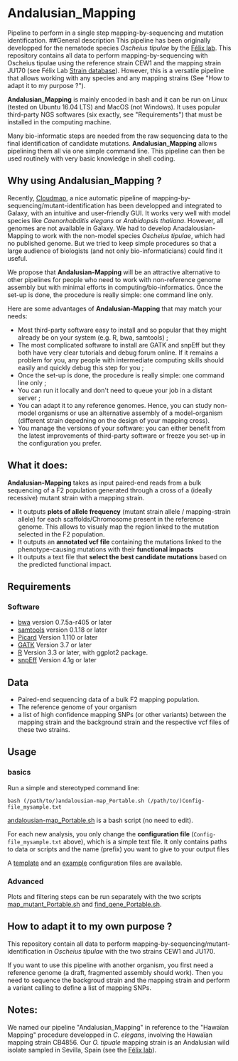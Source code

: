 # Andalusian_Mapping
Pipeline to perform in a single step mapping-by-sequencing and mutation identification.
##General description
This pipeline has been originally developped for the nematode species *Oscheius tipulae* by the [Félix lab](http://www.ibens.ens.fr/?rubrique29).
This repository contains all data to perform mapping-by-sequencing with Oscheius tipulae using the reference strain CEW1 and the mapping strain JU170 (see Félix Lab [Strain database](http://www.justbio.com/worms/index.php)).
However, this is a versatile pipeline that allows working with any species and any mapping strains (See "How to adapt it to my purpose ?"). 

**Andalusian_Mapping** is mainly encoded in bash and it can be run on Linux (tested on Ubuntu 16.04 LTS) and MacOS (not Windows). It uses popular third-party NGS softwares (six exactly, see "Requirements") that must be installed in the computing machine.

Many bio-informatic steps are needed from the raw sequencing data to the final identification of candidate mutations. **Andalusian_Mapping** allows pipelining them all via one simple command line. This pipeline can then be used routinely with very basic knowledge in shell coding.

## Why using **Andalusian_Mapping** ?
Recently, [Cloudmap](https://usegalaxy.org/u/gm2123/p/cloudmap), a nice automatic pipeline of mapping-by-sequencing/mutant-identification has been developped and integrated to Galaxy, with an intuitive and user-friendly GUI. It works very well with model species like *Caenorhabditis elegans* or *Arabidopsis thaliana*.
However, all genomes are not available in Galaxy. We had to develop Anadalousian-Mapping to work with the non-model species *Oscheius tipulae*, which had no published genome. But we tried to keep simple procedures so that a large audience of biologists (and not only bio-informaticians) could find it useful. 

We propose that **Andalusian-Mapping** will be an attractive alternative to other pipelines for people who need to work with non-reference genome assembly but with minimal efforts in computing/bio-informatics. Once the set-up is done, the procedure is really simple: one command line only.

Here are some advantages of **Andalusian-Mapping** that may match your needs:
- Most third-party software easy to install and so popular that they might already be on your system (e.g. R, bwa, samtools) ;
- The most complicated software to install are GATK and snpEff but they both have very clear tutorials and debug forum online. If it remains a problem for you, any people with intermediate computing skills should easily and quickly debug this step for you ;
- Once the set-up is done, the procedure is really simple: one command line only ;
- You can run it locally and don't need to queue your job in a distant server ;
- You can adapt it to any reference genomes. Hence, you can study non-model organisms or use an alternative assembly of a model-organism (different strain depedning on the design of your mapping cross).
- You manage the versions of your software: you can either benefit from the latest improvements of third-party software or freeze you set-up in the configuration you prefer.

## What it does:
**Andalusian-Mapping** takes as input paired-end reads from a bulk sequencing of a F2 population generated through a cross of a (ideally recessive) mutant strain with a mapping strain.
- It outputs **plots of allele frequency** (mutant strain allele / mapping-strain allele) for each scaffolds/Chromosome present in the reference genome. This allows to visualy map the region linked to the mutation selected in the F2 population.
- It outputs an **annotated vcf file** containing the mutations linked to the phenotype-causing mutations with their **functional impacts**
- It outputs a text file that **select the best candidate mutations** based on the predicted functional impact.

## Requirements
### Software
* [bwa](http://bio-bwa.sourceforge.net/) version 0.7.5a-r405 or later
* [samtools](http://samtools.sourceforge.net/) version 0.1.18  or later
* [Picard](https://broadinstitute.github.io/picard/) Version 1.110  or later
* [GATK](https://software.broadinstitute.org/gatk/) Version 3.7  or later
* [R](https://www.r-project.org/) Version 3.3  or later, with ggplot2 package.
* [snpEff](http://snpeff.sourceforge.net/) Version 4.1g or later

## Data
* Paired-end sequencing data of a bulk F2 mapping population. 
* The reference genome of your organism
* a list of high confidence mapping SNPs (or other variants) between the mapping strain and the background strain and the respective vcf files of these two strains.

## Usage
### basics
Run a simple and stereotyped command line: 

```
bash (/path/to/)andalousian-map_Portable.sh (/path/to/)Config-file_mysample.txt
```

[andalousian-map_Portable.sh](/scripts/andalousian-map_Portable.sh) is a bash script (no need to edit).

For each new analysis, you only change the **configuration file** (`Config-file_mysample.txt` above), which is a simple text file. It only contains paths to data or scripts and the name (prefix) you want to give to your output files 

A [template](/Config-file_Portable_TEMPLATE.txt) and an [example](/Config-file_Portable_MyLinux.txt) configuration files are available. 

### Advanced
Plots and filtering steps can be run separately with the two scripts [map_mutant_Portable.sh](/scripts/map_mutant_Portable.sh) and [find_gene_Portable.sh](/scripts/find_gene_Portable.sh).

## How to adapt it to my own purpose ?
This repository contain all data to perform mapping-by-sequencing/mutant-identification in *Oscheius tipulae* with the two strains CEW1 and JU170.

If you want to use this pipeline with another organism, you first need a reference genome (a draft, fragmented assembly should work). Then you need to sequence the backgroud strain and the mapping strain and perform a variant calling to define a list of mapping SNPs.

## Notes:
We named our pipeline "Andalusian_Mapping" in reference to the "Hawaïan Mapping" procedure developped in *C. elegans*, involving the Hawaïan mapping strain CB4856. Our *O. tipuale* mapping strain is an Andalusian wild isolate sampled in Sevilla, Spain (see the [Félix lab](http://www.ibens.ens.fr/?rubrique29)).

